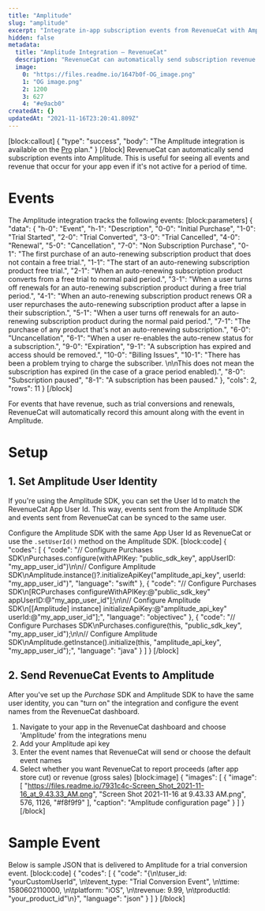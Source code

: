 ```yaml
---
title: "Amplitude"
slug: "amplitude"
excerpt: "Integrate in-app subscription events from RevenueCat with Amplitude"
hidden: false
metadata: 
  title: "Amplitude Integration – RevenueCat"
  description: "RevenueCat can automatically send subscription revenue events into Amplitude. This is useful for seeing all events and revenue that occur for your app even if it's not active for a period of time. The Amplitude integration tracks the following events:"
  image: 
    0: "https://files.readme.io/1647b0f-OG_image.png"
    1: "OG image.png"
    2: 1200
    3: 627
    4: "#e9acb0"
createdAt: {}
updatedAt: "2021-11-16T23:20:41.809Z"
---
```

[block:callout]
{
  "type": "success",
  "body": "The Amplitude integration is available on the [Pro](https://www.revenuecat.com/pricing) plan."
}
[/block]
RevenueCat can automatically send subscription events into Amplitude. This is useful for seeing all events and revenue that occur for your app even if it's not active for a period of time.

# Events

The Amplitude integration tracks the following events:
[block:parameters]
{
  "data": {
    "h-0": "Event",
    "h-1": "Description",
    "0-0": "Initial Purchase",
    "1-0": "Trial Started",
    "2-0": "Trial Converted",
    "3-0": "Trial Cancelled",
    "4-0": "Renewal",
    "5-0": "Cancellation",
    "7-0": "Non Subscription Purchase",
    "0-1": "The first purchase of an auto-renewing subscription product that does not contain a free trial.",
    "1-1": "The start of an auto-renewing subscription product free trial.",
    "2-1": "When an auto-renewing subscription product converts from a free trial to normal paid period.",
    "3-1": "When a user turns off renewals for an auto-renewing subscription product during a free trial period.",
    "4-1": "When an auto-renewing subscription product renews OR a user repurchases the auto-renewing subscription product after a lapse in their subscription.",
    "5-1": "When a user turns off renewals for an auto-renewing subscription product during the normal paid period.",
    "7-1": "The purchase of any product that's not an auto-renewing subscription.",
    "6-0": "Uncancellation",
    "6-1": "When a user re-enables the auto-renew status for a subscription.",
    "9-0": "Expiration",
    "9-1": "A subscription has expired and access should be removed.",
    "10-0": "Billing Issues",
    "10-1": "There has been a problem trying to charge the subscriber. \n\nThis does not mean the subscription has expired (in the case of a grace period enabled).",
    "8-0": "Subscription paused",
    "8-1": "A subscription has been paused."
  },
  "cols": 2,
  "rows": 11
}
[/block]

For events that have revenue, such as trial conversions and renewals, RevenueCat will automatically record this amount along with the event in Amplitude.

# Setup

## 1. Set Amplitude User Identity

If you're using the Amplitude SDK, you can set the User Id to match the RevenueCat App User Id. This way, events sent from the Amplitude SDK and events sent from RevenueCat can be synced to the same user.

Configure the Amplitude SDK with the same App User Id as RevenueCat or use the `.setUserId()` method on the Amplitude SDK.
[block:code]
{
  "codes": [
    {
      "code": "// Configure Purchases SDK\nPurchases.configure(withAPIKey: \"public_sdk_key\", appUserID: \"my_app_user_id\")\n\n// Configure Amplitude SDK\nAmplitude.instance()?.initializeApiKey(\"amplitude_api_key\", userId: \"my_app_user_id\")",
      "language": "swift"
    },
    {
      "code": "// Configure Purchases SDK\n[RCPurchases configureWithAPIKey:@\"public_sdk_key\" appUserID:@\"my_app_user_id\"];\n\n// Configure Amplitude SDK\n[[Amplitude] instance] initializeApiKey:@\"amplitude_api_key\" userId:@\"my_app_user_id\"];",
      "language": "objectivec"
    },
    {
      "code": "// Configure Purchases SDK\nPurchases.configure(this, \"public_sdk_key\", \"my_app_user_id\");\n\n// Configure Amplitude SDK\nAmplitude.getInstance().initialize(this, \"amplitude_api_key\", \"my_app_user_id\");",
      "language": "java"
    }
  ]
}
[/block]
## 2. Send RevenueCat Events to Amplitude

After you've set up the *Purchase* SDK and Amplitude SDK to have the same user identity, you can "turn on" the integration and configure the event names from the RevenueCat dashboard.

1. Navigate to your app in the RevenueCat dashboard and choose 'Amplitude' from the integrations menu
2. Add your Amplitude api key
3. Enter the event names that RevenueCat will send or choose the default event names
4. Select whether you want RevenueCat to report proceeds (after app store cut) or revenue (gross sales)
[block:image]
{
  "images": [
    {
      "image": [
        "https://files.readme.io/7931c4c-Screen_Shot_2021-11-16_at_9.43.33_AM.png",
        "Screen Shot 2021-11-16 at 9.43.33 AM.png",
        576,
        1126,
        "#f8f9f9"
      ],
      "caption": "Amplitude configuration page"
    }
  ]
}
[/block]
# Sample Event
Below is sample JSON that is delivered to Amplitude for a trial conversion event.
[block:code]
{
  "codes": [
    {
      "code": "{\n\tuser_id: \"yourCustomUserId\", \n\tevent_type: \"Trial Conversion Event\", \n\ttime: 1580602110000, \n\tplatform: \"iOS\", \n\trevenue: 9.99, \n\tproductId: \"your_product_id\"\n}",
      "language": "json"
    }
  ]
}
[/block]